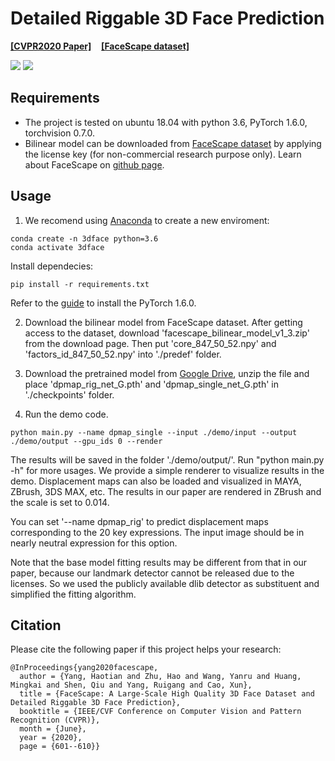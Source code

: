 # Detailed Riggable 3D Face Prediction
**[[CVPR2020 Paper]](https://openaccess.thecvf.com/content_CVPR_2020/papers/Yang_FaceScape_A_Large-Scale_High_Quality_3D_Face_Dataset_and_Detailed_CVPR_2020_paper.pdf)**  &nbsp; &nbsp;**[[FaceScape dataset]](https://facescape.nju.edu.cn/)**

<img src="https://github.com/yanght321/Detailed3DFace/blob/master/teaser/pred.jpg" >
<img src="https://github.com/yanght321/Detailed3DFace/blob/master/teaser/rig.jpg" >

## Requirements
- The project is tested on ubuntu 18.04 with python 3.6, PyTorch 1.6.0, torchvision 0.7.0.
- Bilinear model can be downloaded from [FaceScape dataset](https://facescape.nju.edu.cn/Page_Data/) by applying the license key (for non-commercial research purpose only). Learn about FaceScape on [github page](https://github.com/zhuhao-nju/facescape.git).

## Usage
1. We recomend using [Anaconda](https://www.anaconda.com/download/#linux) to create a new enviroment:
```
conda create -n 3dface python=3.6
conda activate 3dface
```

Install dependecies:
```
pip install -r requirements.txt
```
Refer to the [guide](https://pytorch.org/get-started/locally/) to install the PyTorch 1.6.0.

2. Download the bilinear model from FaceScape dataset. After getting access to the dataset, download 'facescape_bilinear_model_v1_3.zip' from the download page. Then put 'core_847_50_52.npy' and 'factors_id_847_50_52.npy' into './predef' folder.

3. Download the pretrained model from [Google Drive](https://drive.google.com/file/d/18j8bnj5IHP0u2jNuIrWh7dvQkfagBxsM/view?usp=sharing), unzip the file and place 'dpmap_rig_net_G.pth' and 'dpmap_single_net_G.pth' in './checkpoints' folder.

4. Run the demo code.
```
python main.py --name dpmap_single --input ./demo/input --output ./demo/output --gpu_ids 0 --render
```
The results will be saved in the folder './demo/output/'. Run "python main.py -h" for more usages. We provide a simple renderer to visualize results in the demo. Displacement maps can also be loaded and visualized in MAYA, ZBrush, 3DS MAX, etc. The results in our paper are rendered in ZBrush and the scale is set to 0.014.

You can set '--name dpmap_rig' to predict displacement maps corresponding to the 20 key expressions. The input image should be in nearly neutral expression for this option.

Note that the base model fitting results may be different from that in our paper, because our landmark detector cannot be released due to the licenses. So we used the publicly available dlib detector as 
substituent and simplified the fitting algorithm.


## Citation

Please cite the following paper if this project helps your research:
```
@InProceedings{yang2020facescape,
  author = {Yang, Haotian and Zhu, Hao and Wang, Yanru and Huang, Mingkai and Shen, Qiu and Yang, Ruigang and Cao, Xun},
  title = {FaceScape: A Large-Scale High Quality 3D Face Dataset and Detailed Riggable 3D Face Prediction},
  booktitle = {IEEE/CVF Conference on Computer Vision and Pattern Recognition (CVPR)},
  month = {June},
  year = {2020},
  page = {601--610}}
```
